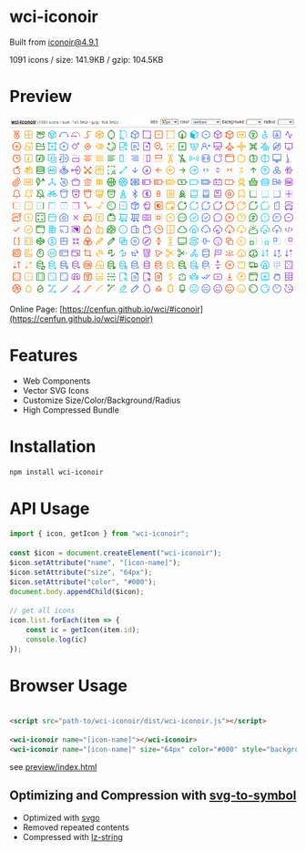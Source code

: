 # wci-iconoir
Built from [iconoir@4.9.1](https://github.com/lucaburgio/iconoir)  

1091 icons / size: 141.9KB / gzip: 104.5KB  



# Preview
![screenshot](preview/screenshot.png)

Online Page: [https://cenfun.github.io/wci/#iconoir](https://cenfun.github.io/wci/#iconoir)

# Features
* Web Components
* Vector SVG Icons 
* Customize Size/Color/Background/Radius
* High Compressed Bundle
# Installation
```sh
npm install wci-iconoir
```
# API Usage
```js
import { icon, getIcon } from "wci-iconoir";

const $icon = document.createElement("wci-iconoir");
$icon.setAttribute("name", "[icon-name]");
$icon.setAttribute("size", "64px");
$icon.setAttribute("color", "#000");
document.body.appendChild($icon);

// get all icons
icon.list.forEach(item => {
    const ic = getIcon(item.id);
    console.log(ic)
});
```
# Browser Usage
```html

<script src="path-to/wci-iconoir/dist/wci-iconoir.js"></script>

<wci-iconoir name="[icon-name]"></wci-iconoir>
<wci-iconoir name="[icon-name]" size="64px" color="#000" style="background:#f5f5f5;"></wci-iconoir>
```
see [preview/index.html](preview/index.html)

## Optimizing and Compression with [svg-to-symbol](https://github.com/cenfun/svg-to-symbol)
* Optimized with [svgo](https://github.com/svg/svgo)
* Removed repeated contents
* Compressed with [lz-string](https://github.com/pieroxy/lz-string)